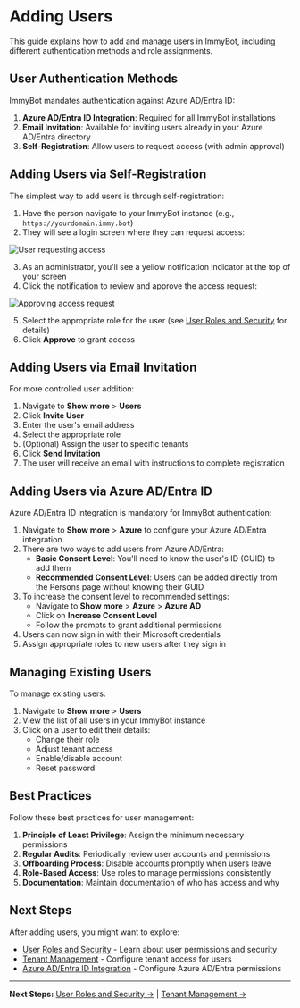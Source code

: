 # Adding Users

This guide explains how to add and manage users in ImmyBot, including different authentication methods and role assignments.

## User Authentication Methods

ImmyBot mandates authentication against Azure AD/Entra ID:

1. **Azure AD/Entra ID Integration**: Required for all ImmyBot installations
2. **Email Invitation**: Available for inviting users already in your Azure AD/Entra directory
3. **Self-Registration**: Allow users to request access (with admin approval)

## Adding Users via Self-Registration

The simplest way to add users is through self-registration:

1. Have the person navigate to your ImmyBot instance (e.g., `https://yourdomain.immy.bot`)
2. They will see a login screen where they can request access:

![User requesting access](https://user-images.githubusercontent.com/1424395/153074628-4a22c81a-177e-4ebb-9845-898ab0f95d88.jpeg)

3. As an administrator, you'll see a yellow notification indicator at the top of your screen
4. Click the notification to review and approve the access request:

![Approving access request](https://immybot.blob.core.windows.net/release-media/bb34184f-c7c3-41cf-9fa3-f6489e6c3600)

5. Select the appropriate role for the user (see [User Roles and Security](./user-roles.md) for details)
6. Click **Approve** to grant access

## Adding Users via Email Invitation

For more controlled user addition:

1. Navigate to **Show more** > **Users**
2. Click **Invite User**
3. Enter the user's email address
4. Select the appropriate role
5. (Optional) Assign the user to specific tenants
6. Click **Send Invitation**
7. The user will receive an email with instructions to complete registration

## Adding Users via Azure AD/Entra ID

Azure AD/Entra ID integration is mandatory for ImmyBot authentication:

1. Navigate to **Show more** > **Azure** to configure your Azure AD/Entra integration
2. There are two ways to add users from Azure AD/Entra:
   - **Basic Consent Level**: You'll need to know the user's ID (GUID) to add them
   - **Recommended Consent Level**: Users can be added directly from the Persons page without knowing their GUID
3. To increase the consent level to recommended settings:
   - Navigate to **Show more** > **Azure** > **Azure AD**
   - Click on **Increase Consent Level**
   - Follow the prompts to grant additional permissions
4. Users can now sign in with their Microsoft credentials
5. Assign appropriate roles to new users after they sign in

## Managing Existing Users

To manage existing users:

1. Navigate to **Show more** > **Users**
2. View the list of all users in your ImmyBot instance
3. Click on a user to edit their details:
   - Change their role
   - Adjust tenant access
   - Enable/disable account
   - Reset password

## Best Practices

Follow these best practices for user management:

1. **Principle of Least Privilege**: Assign the minimum necessary permissions
2. **Regular Audits**: Periodically review user accounts and permissions
3. **Offboarding Process**: Disable accounts promptly when users leave
4. **Role-Based Access**: Use roles to manage permissions consistently
5. **Documentation**: Maintain documentation of who has access and why

## Next Steps

After adding users, you might want to explore:

- [User Roles and Security](./user-roles.md) - Learn about user permissions and security
- [Tenant Management](./tenant-management.md) - Configure tenant access for users
- [Azure AD/Entra ID Integration](./azure-graph-permissions-setup.md) - Configure Azure AD/Entra permissions

---

**Next Steps:** [User Roles and Security →](./user-roles.md) | [Tenant Management →](./tenant-management.md)
